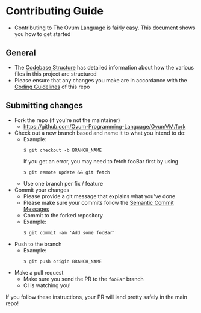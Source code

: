 # Contributing Guide

- Contributing to The Ovum Language is fairly easy. This document shows you how to get started

## General
- The [Codebase Structure](./CODEBASE_STRUCTURE.md) has detailed information about how the various files in this project are structured
- Please ensure that any changes you make are in accordance with the [Coding Guidelines](./CODING_GUIDELINES.md) of this repo

## Submitting changes

- Fork the repo (if you're not the maintainer)
  - <https://github.com/Ovum-Programming-Language/OvumVM/fork>
- Check out a new branch based and name it to what you intend to do:
  - Example:
    ````
    $ git checkout -b BRANCH_NAME
    ````
    If you get an error, you may need to fetch fooBar first by using
    ````
    $ git remote update && git fetch
    ````
  - Use one branch per fix / feature
- Commit your changes
  - Please provide a git message that explains what you've done
  - Please make sure your commits follow the [Semantic Commit Messages](https://seesparkbox.com/foundry/semantic_commit_messages)
  - Commit to the forked repository
  - Example:
    ````
    $ git commit -am 'Add some fooBar'
    ````
- Push to the branch
  - Example:
    ````
    $ git push origin BRANCH_NAME
    ````
- Make a pull request
  - Make sure you send the PR to the <code>fooBar</code> branch
  - CI is watching you!

If you follow these instructions, your PR will land pretty safely in the main repo!
